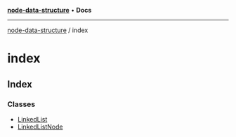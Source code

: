 [**node-data-structure**](../README.md) • **Docs**

***

[node-data-structure](../modules.md) / index

# index

## Index

### Classes

- [LinkedList](classes/LinkedList.md)
- [LinkedListNode](classes/LinkedListNode.md)
